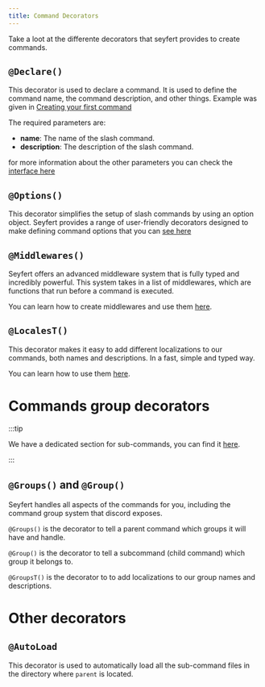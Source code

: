 ```yaml
---
title: Command Decorators
---
```


Take a loot at the differente decorators that seyfert provides to create commands.

## `@Declare()`

This decorator is used to declare a command. It is used to define the command name, the command description, and other things. Example was given in [Creating your first command](/getting-started/first-command)

The required parameters are:

- **name**: The name of the slash command.
- **description**: The description of the slash command.

for more information about the other parameters you can check the [interface here](https://github.com/tiramisulabs/seyfert/blob/449be8ea3840fb31a36b1df84ef1b352fe350702/src/commands/decorators.ts#L14)

## ``@Options()``

This decorator simplifies the setup of slash commands by using an option object. Seyfert provides a range of user-friendly decorators designed to make defining command options that you can [see here](./options)


## ``@Middlewares()``

Seyfert offers an advanced middleware system that is fully typed and incredibly powerful. This system takes in a list of middlewares, which are functions that run before a command is executed.

You can learn how to create middlewares and use them [here](./middlewares).

## ``@LocalesT()``

This decorator makes it easy to add different localizations to our commands, both names and descriptions. In a fast, simple and typed way.

You can learn how to use them [here](/i18n/usage). 

# Commands group decorators

:::tip

We have a dedicated section for sub-commands, you can find it [here](./subcommands).

:::

## `@Groups()` and `@Group()`

Seyfert handles all aspects of the commands for you, including the command group system that discord exposes.

`@Groups()` is the decorator to tell a parent command which groups it will have and handle.

`@Group()` is the decorator to tell a subcommand (child command) which group it belongs to.

`@GroupsT()` is the decorator to to add localizations to our group names and descriptions.


# Other decorators

## `@AutoLoad`

This decorator is used to automatically load all the sub-command files in the directory where `parent` is located.